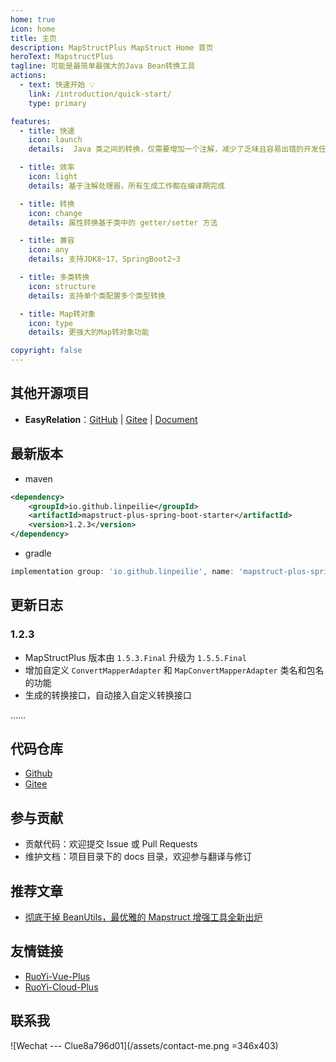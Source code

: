 ```yaml
---
home: true
icon: home
title: 主页
description: MapStructPlus MapStruct Home 首页
heroText: MapstructPlus
tagline: 可能是最简单最强大的Java Bean转换工具
actions:
  - text: 快速开始 💡
    link: /introduction/quick-start/
    type: primary

features:
  - title: 快速
    icon: launch
    details:  Java 类之间的转换，仅需要增加一个注解，减少了乏味且容易出错的开发任务

  - title: 效率
    icon: light
    details: 基于注解处理器，所有生成工作都在编译期完成

  - title: 转换
    icon: change
    details: 属性转换基于类中的 getter/setter 方法

  - title: 兼容
    icon: any
    details: 支持JDK8~17、SpringBoot2~3

  - title: 多类转换
    icon: structure
    details: 支持单个类配置多个类型转换

  - title: Map转对象
    icon: type
    details: 更强大的Map转对象功能

copyright: false
---
```


## 其他开源项目

- **EasyRelation**：[GitHub](https://github.com/linpeilie/easy-relation) | [Gitee](https://gitee.com/easii/easy-relation) | [Document](https://easy-relation.easii.cn)

## 最新版本

- maven

```xml
<dependency>
    <groupId>io.github.linpeilie</groupId>
    <artifactId>mapstruct-plus-spring-boot-starter</artifactId>
    <version>1.2.3</version>
</dependency>
```

- gradle

```groovy
implementation group: 'io.github.linpeilie', name: 'mapstruct-plus-spring-boot-starter', version: '1.2.3'
```

## 更新日志

### 1.2.3

- MapStructPlus 版本由 `1.5.3.Final` 升级为 `1.5.5.Final`
- 增加自定义 `ConvertMapperAdapter` 和 `MapConvertMapperAdapter` 类名和包名的功能
- 生成的转换接口，自动接入自定义转换接口

……

## 代码仓库

- [Github](https://github.com/linpeilie/mapstruct-plus)
- [Gitee](https://gitee.com/linpeilie/mapstruct-plus)

## 参与贡献

- 贡献代码：欢迎提交 Issue 或 Pull Requests
- 维护文档：项目目录下的 docs 目录，欢迎参与翻译与修订

## 推荐文章

- [彻底干掉 BeanUtils，最优雅的 Mapstruct 增强工具全新出炉](https://juejin.cn/post/7204307381688909882)

## 友情链接

- [RuoYi-Vue-Plus](https://gitee.com/JavaLionLi/RuoYi-Vue-Plus/wikis/pages)
- [RuoYi-Cloud-Plus](https://gitee.com/JavaLionLi/RuoYi-Cloud-Plus/wikis/pages)

## 联系我

![Wechat --- Clue8a796d01](/assets/contact-me.png =346x403)

